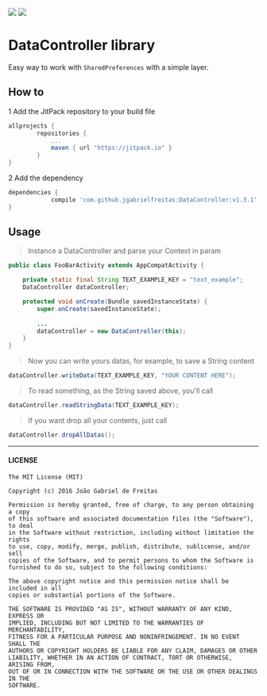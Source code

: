 [![](https://jitpack.io/v/jgabrielfreitas/DataControllerDemo.svg)](https://jitpack.io/#jgabrielfreitas/DataControllerDemo)    [![](https://img.shields.io/badge/Language%20-Java-4682b4.svg)](https://jitpack.io/#jgabrielfreitas/DataControllerDemo) 
# DataController library 

Easy way to work with `SharedPreferences` with a simple layer.

## How to

1 Add the JitPack repository to your build file


```gradle
allprojects {
		repositories {
			...
			maven { url "https://jitpack.io" }
		}
}
```

2 Add the dependency


```gradle
dependencies {
	        compile 'com.github.jgabrielfreitas:DataController:v1.3.1'
}
```

## Usage 


> Instance a DataController and parse your Context in param 

```Java
public class FooBarActivity extends AppCompatActivity {

    private static final String TEXT_EXAMPLE_KEY = "text_example";
    DataController dataController;

    protected void onCreate(Bundle savedInstanceState) {
        super.onCreate(savedInstanceState);
        
        ...
        dataController = new DataController(this);
    }
}
```


> Now you can write yours datas, for example, to save a String content 

```Java
dataController.writeData(TEXT_EXAMPLE_KEY, "YOUR CONTENT HERE");
```


> To read something, as the String saved above, you'll call

```Java
dataController.readStringData(TEXT_EXAMPLE_KEY);
```

> If you want drop all your contents, just call

```Java
dataController.dropAllDatas();
```

---

#### LICENSE
```
The MIT License (MIT)

Copyright (c) 2016 João Gabriel de Freitas

Permission is hereby granted, free of charge, to any person obtaining a copy
of this software and associated documentation files (the "Software"), to deal
in the Software without restriction, including without limitation the rights
to use, copy, modify, merge, publish, distribute, sublicense, and/or sell
copies of the Software, and to permit persons to whom the Software is
furnished to do so, subject to the following conditions:

The above copyright notice and this permission notice shall be included in all
copies or substantial portions of the Software.

THE SOFTWARE IS PROVIDED "AS IS", WITHOUT WARRANTY OF ANY KIND, EXPRESS OR
IMPLIED, INCLUDING BUT NOT LIMITED TO THE WARRANTIES OF MERCHANTABILITY,
FITNESS FOR A PARTICULAR PURPOSE AND NONINFRINGEMENT. IN NO EVENT SHALL THE
AUTHORS OR COPYRIGHT HOLDERS BE LIABLE FOR ANY CLAIM, DAMAGES OR OTHER
LIABILITY, WHETHER IN AN ACTION OF CONTRACT, TORT OR OTHERWISE, ARISING FROM,
OUT OF OR IN CONNECTION WITH THE SOFTWARE OR THE USE OR OTHER DEALINGS IN THE
SOFTWARE.
```
